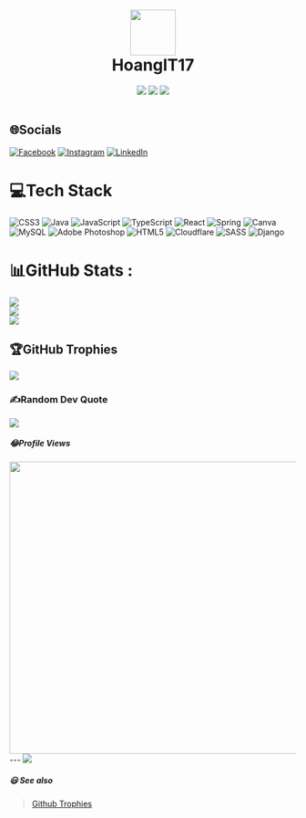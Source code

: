 <div align="center">
 <h1> <img src="C:\\Desktop\\Downloads\\image.png" width="80px"><br/>HoangIT17</h1>
 <img src="https://img.shields.io/npm/v/npm?style=normal"/>
 <img src="https://img.shields.io/badge/License-GPL%20v3-brightgreen?style=normal"/>
 <img src="https://img.shields.io/github/languages/code-size/VishwaGauravIn/github-profile-readme-maker?logo=github&style=normal"/>
</div>
<br/>

## 🌐Socials

[![Facebook](https://img.shields.io/badge/Facebook-%231877F2.svg?logo=Facebook&logoColor=white)](https://facebook.com/https://www.facebook.com/profile.php?id=100046249371575) [![Instagram](https://img.shields.io/badge/Instagram-%23E4405F.svg?logo=Instagram&logoColor=white)](https://instagram.com/https://www.instagram.com/pv.hoang1701/) [![LinkedIn](https://img.shields.io/badge/LinkedIn-%230077B5.svg?logo=linkedin&logoColor=white)](https://linkedin.com/in/https://www.linkedin.com/in/hoang-it-871676270/)

# 💻Tech Stack

![CSS3](https://img.shields.io/badge/css3-%231572B6.svg?style=for-the-badge&logo=css3&logoColor=white) ![Java](https://img.shields.io/badge/java-%23ED8B00.svg?style=for-the-badge&logo=java&logoColor=white) ![JavaScript](https://img.shields.io/badge/javascript-%23323330.svg?style=for-the-badge&logo=javascript&logoColor=%23F7DF1E) ![TypeScript](https://img.shields.io/badge/typescript-%23007ACC.svg?style=for-the-badge&logo=typescript&logoColor=white) ![React](https://img.shields.io/badge/react-%2320232a.svg?style=for-the-badge&logo=react&logoColor=%2361DAFB) ![Spring](https://img.shields.io/badge/spring-%236DB33F.svg?style=for-the-badge&logo=spring&logoColor=white) ![Canva](https://img.shields.io/badge/Canva-%2300C4CC.svg?style=for-the-badge&logo=Canva&logoColor=white) ![MySQL](https://img.shields.io/badge/mysql-%2300f.svg?style=for-the-badge&logo=mysql&logoColor=white) ![Adobe Photoshop](https://img.shields.io/badge/adobephotoshop-%2331A8FF.svg?style=for-the-badge&logo=adobephotoshop&logoColor=white) ![HTML5](https://img.shields.io/badge/html5-%23E34F26.svg?style=for-the-badge&logo=html5&logoColor=white) ![Cloudflare](https://img.shields.io/badge/Cloudflare-F38020?style=for-the-badge&logo=Cloudflare&logoColor=white) ![SASS](https://img.shields.io/badge/SASS-hotpink.svg?style=for-the-badge&logo=SASS&logoColor=white) ![Django](https://img.shields.io/badge/django-%23092E20.svg?style=for-the-badge&logo=django&logoColor=white)

# 📊GitHub Stats :

![](https://github-readme-stats.vercel.app/api?username=HoangIT17&theme=radical&hide_border=false&include_all_commits=false&count_private=false)<br/>
![](https://github-readme-streak-stats.herokuapp.com/?user=HoangIT17&theme=radical&hide_border=false)<br/>
![](https://github-readme-stats.vercel.app/api/top-langs/?username=HoangIT17&theme=radical&hide_border=false&include_all_commits=false&count_private=false&layout=compact)

## 🏆GitHub Trophies

![](https://github-trophies.vercel.app/?username=HoangIT17&theme=radical&no-frame=false&no-bg=true&margin-w=4)

### ✍️Random Dev Quote

![](https://quotes-github-readme.vercel.app/api?type=horizontal&theme=radical)

##### 😂Profile Views

<img src="https://random-memer.herokuapp.com/" width="512px"/>
---

<a href="https://visitcount.itsvg.in">
  <img src="https://visitcount.itsvg.in/api?id=HoangIT17&label=Profile%20Views&color=6&icon=6&pretty=false" />
</a>

##### 😃 See also

> [Github Trophies](https://github.com/HoangIT17/github-trophies)

